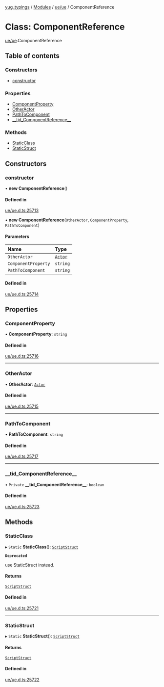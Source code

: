 [yug_typings](../README.md) / [Modules](../modules.md) / [ue/ue](../modules/ue_ue.md) / ComponentReference

# Class: ComponentReference

[ue/ue](../modules/ue_ue.md).ComponentReference

## Table of contents

### Constructors

- [constructor](ue_ue.ComponentReference.md#constructor)

### Properties

- [ComponentProperty](ue_ue.ComponentReference.md#componentproperty)
- [OtherActor](ue_ue.ComponentReference.md#otheractor)
- [PathToComponent](ue_ue.ComponentReference.md#pathtocomponent)
- [\_\_tid\_ComponentReference\_\_](ue_ue.ComponentReference.md#__tid_componentreference__)

### Methods

- [StaticClass](ue_ue.ComponentReference.md#staticclass)
- [StaticStruct](ue_ue.ComponentReference.md#staticstruct)

## Constructors

### constructor

• **new ComponentReference**()

#### Defined in

[ue/ue.d.ts:25713](https://github.com/YugMetaverse/yug_typings/blob/25cad34/ue/ue.d.ts#L25713)

• **new ComponentReference**(`OtherActor`, `ComponentProperty`, `PathToComponent`)

#### Parameters

| Name | Type |
| :------ | :------ |
| `OtherActor` | [`Actor`](ue_ue.Actor.md) |
| `ComponentProperty` | `string` |
| `PathToComponent` | `string` |

#### Defined in

[ue/ue.d.ts:25714](https://github.com/YugMetaverse/yug_typings/blob/25cad34/ue/ue.d.ts#L25714)

## Properties

### ComponentProperty

• **ComponentProperty**: `string`

#### Defined in

[ue/ue.d.ts:25716](https://github.com/YugMetaverse/yug_typings/blob/25cad34/ue/ue.d.ts#L25716)

___

### OtherActor

• **OtherActor**: [`Actor`](ue_ue.Actor.md)

#### Defined in

[ue/ue.d.ts:25715](https://github.com/YugMetaverse/yug_typings/blob/25cad34/ue/ue.d.ts#L25715)

___

### PathToComponent

• **PathToComponent**: `string`

#### Defined in

[ue/ue.d.ts:25717](https://github.com/YugMetaverse/yug_typings/blob/25cad34/ue/ue.d.ts#L25717)

___

### \_\_tid\_ComponentReference\_\_

• `Private` **\_\_tid\_ComponentReference\_\_**: `boolean`

#### Defined in

[ue/ue.d.ts:25723](https://github.com/YugMetaverse/yug_typings/blob/25cad34/ue/ue.d.ts#L25723)

## Methods

### StaticClass

▸ `Static` **StaticClass**(): [`ScriptStruct`](ue_ue.ScriptStruct.md)

**`Deprecated`**

use StaticStruct instead.

#### Returns

[`ScriptStruct`](ue_ue.ScriptStruct.md)

#### Defined in

[ue/ue.d.ts:25721](https://github.com/YugMetaverse/yug_typings/blob/25cad34/ue/ue.d.ts#L25721)

___

### StaticStruct

▸ `Static` **StaticStruct**(): [`ScriptStruct`](ue_ue.ScriptStruct.md)

#### Returns

[`ScriptStruct`](ue_ue.ScriptStruct.md)

#### Defined in

[ue/ue.d.ts:25722](https://github.com/YugMetaverse/yug_typings/blob/25cad34/ue/ue.d.ts#L25722)
